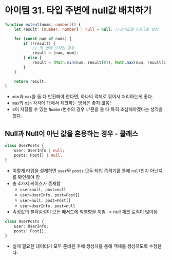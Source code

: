 # 아이템 31. 타입 주변에 null값 배치하기

```ts
function extent(nums: number[]) {
    let result: [number, number] | null = null; //초기값을 null로 설정

    for (const num of nums) {
        if (!result) {
            // 첫 번째 숫자인 경우
            result = [num, num];
        } else {
            result = [Math.min(num, result[0]), Math.max(num, result[1])];
        }
    }

    return result;
}
```

-   `min`과 `max`를 둘 다 반환해야 한다면, 하나의 객체로 묶어서 처리하는게 좋다.
-   `max`와 `min` 각각에 대해서 체크하는 방식은 좋지 않음!
-   `0`이 저장될 수 있는 `Number`변수의 경우 `if`문을 쓸 때 특히 조심해야겠다는 생각을 했다.

## Null과 Null이 아닌 값을 혼용하는 경우 - 클래스

```ts
class UserPosts {
    user: UserInfo | null;
    posts: Post[] | null;
}
```

-   이렇게 타입을 설계하면 `user`와 `posts` 모두 타입 좁히기를 통해 `null`인지 아닌지를 확인해야 함
-   총 4가지 케이스가 존재함
    -   `user=null, post=null`
    -   `user=UserInfo, post=Post[]`
    -   `user=null, post=Post[]`
    -   `user=UserInfo, post=null`
-   속성값의 불확실성이 모든 메서드에 악영향을 끼침 -> null 체크 로직이 많아짐

```ts
class UserPosts {
    user: UserInfo;
    posts: Post[];
}
```

-   실제 필요한 데이터가 모두 준비된 후에 생성자를 통해 객체를 생성하도록 수정한다.
